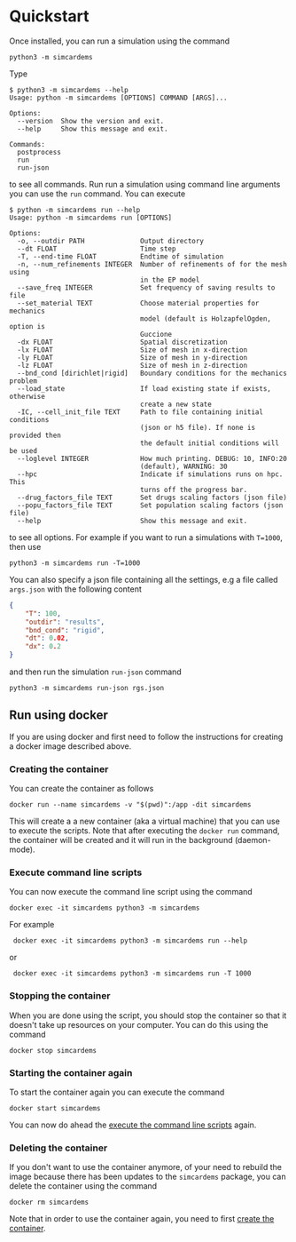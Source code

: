 # Quickstart

Once installed, you can run a simulation using the command
```
python3 -m simcardems
```
Type
```
$ python3 -m simcardems --help
Usage: python -m simcardems [OPTIONS] COMMAND [ARGS]...

Options:
  --version  Show the version and exit.
  --help     Show this message and exit.

Commands:
  postprocess
  run
  run-json
```
to see all commands.
Run run a simulation using command line arguments you can use the `run` command. You can execute
```
$ python -m simcardems run --help
Usage: python -m simcardems run [OPTIONS]

Options:
  -o, --outdir PATH              Output directory
  --dt FLOAT                     Time step
  -T, --end-time FLOAT           Endtime of simulation
  -n, --num_refinements INTEGER  Number of refinements of for the mesh using
                                 in the EP model
  --save_freq INTEGER            Set frequency of saving results to file
  --set_material TEXT            Choose material properties for mechanics
                                 model (default is HolzapfelOgden, option is
                                 Guccione
  -dx FLOAT                      Spatial discretization
  -lx FLOAT                      Size of mesh in x-direction
  -ly FLOAT                      Size of mesh in y-direction
  -lz FLOAT                      Size of mesh in z-direction
  --bnd_cond [dirichlet|rigid]   Boundary conditions for the mechanics problem
  --load_state                   If load existing state if exists, otherwise
                                 create a new state
  -IC, --cell_init_file TEXT     Path to file containing initial conditions
                                 (json or h5 file). If none is provided then
                                 the default initial conditions will be used
  --loglevel INTEGER             How much printing. DEBUG: 10, INFO:20
                                 (default), WARNING: 30
  --hpc                          Indicate if simulations runs on hpc. This
                                 turns off the progress bar.
  --drug_factors_file TEXT       Set drugs scaling factors (json file)
  --popu_factors_file TEXT       Set population scaling factors (json file)
  --help                         Show this message and exit.
```
to see all options.
For example if you want to run a simulations with `T=1000`, then use
```
python3 -m simcardems run -T=1000
```
You can also specify a json file containing all the settings, e.g a file called `args.json` with the following content

```json
{
    "T": 100,
    "outdir": "results",
    "bnd_cond": "rigid",
    "dt": 0.02,
    "dx": 0.2
}
```
and then run the simulation `run-json` command
```
python3 -m simcardems run-json rgs.json
```

## Run using docker

If you are using docker and first need to follow the instructions for creating a docker image described above.

### Creating the container
You can create the container as follows

```
docker run --name simcardems -v "$(pwd)":/app -dit simcardems
```
This will create a a new container (aka a virtual machine) that you can use to execute the scripts.
Note that after executing the `docker run` command, the container will be created and it will run in the background (daemon-mode).

### Execute command line scripts

You can now execute the command line script using the command
```
docker exec -it simcardems python3 -m simcardems
```
For example
```
 docker exec -it simcardems python3 -m simcardems run --help
```
or
```
 docker exec -it simcardems python3 -m simcardems run -T 1000
```

### Stopping the container

When you are done using the script, you should stop the container so that it doesn't take up resources on your computer. You can do this using the command
```
docker stop simcardems
```

### Starting the container again

To start the container again you can execute the command
```
docker start simcardems
```
You can now do ahead the [execute the command line scripts](#execute-command-line-scripts) again.

### Deleting the container

If you don't want to use the container anymore, of your need to rebuild the image because there has been updates to the `simcardems` package, you can delete the container using the command
```
docker rm simcardems
```
Note that in order to use the container again, you need to first [create the container](#creating-the-container).
